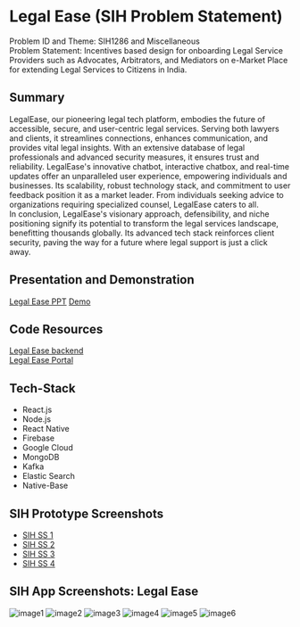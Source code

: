 # Legal Ease (SIH Problem Statement)

Problem ID and Theme: SIH1286 and Miscellaneous \
Problem Statement: Incentives based design for onboarding Legal Service Providers such as Advocates, Arbitrators, and Mediators on e-Market Place for extending Legal Services to Citizens in India.

## Summary
LegalEase, our pioneering legal tech platform, embodies the future of accessible, secure, and user-centric legal services. Serving both lawyers and clients, it streamlines connections, enhances communication, and provides vital legal insights. With an extensive database of legal professionals and advanced security measures, it ensures trust and reliability.
LegalEase's innovative chatbot, interactive chatbox, and real-time updates offer an unparalleled user experience, empowering individuals and businesses. Its scalability, robust technology stack, and commitment to user feedback position it as a market leader. From individuals seeking advice to organizations requiring specialized counsel, LegalEase caters to all.\
In conclusion, LegalEase's visionary approach, defensibility, and niche positioning signify its potential to transform the legal services landscape, benefitting thousands globally. Its advanced tech stack reinforces client security, paving the way for a future where legal support is just a click away.

## Presentation and Demonstration
[Legal Ease PPT](https://drive.google.com/file/d/1AUda2efRmrk-GEpUSZ_0nmG7TncdezGi/view?usp=sharing)
[Demo](https://drive.google.com/drive/folders/1xn_okfz-xcBPgyWzkmaErj-l7GAu12Lv?usp=sharing)

## Code Resources
[Legal Ease backend](https://github.com/PranavChauhan22/legal-ease-backend) \
[Legal Ease Portal](https://github.com/PranavChauhan22/legal-ease)

## Tech-Stack

- React.js
- Node.js
- React Native
- Firebase
- Google Cloud
- MongoDB
- Kafka
- Elastic Search
- Native-Base

## SIH Prototype Screenshots
- [SIH SS 1](https://i.ibb.co/grwBT9J/Whats-App-Image-2023-09-15-at-10-38-01-AM.jpg")
- [SIH SS 2](https://i.ibb.co/3Nk8Dt3/Whats-App-Image-2023-09-15-at-10-37-01-AM.jpg)
- [SIH SS 3](https://i.ibb.co/Yfjr9r7/Whats-App-Image-2023-09-15-at-10-37-01-AM-2.jpg")
- [SIH SS 4](https://i.ibb.co/9NVGS91/Whats-App-Image-2023-09-15-at-10-37-01-AM-1.jpg)

## SIH App Screenshots: Legal Ease
![image1](https://i.ibb.co/hKpn6Cr/13-Pro-1.png)
![image2](https://i.ibb.co/jfH85F1/13-Pro-3.png)
![image3](https://i.ibb.co/dgctyHW/13-Pro-10.png)
![image4](https://i.ibb.co/FsKWDyz/13-Pro-19.png)
![image5](https://i.ibb.co/KhmYSvY/13-Pro-22.png)
![image6](https://i.ibb.co/bdXP7xB/13-Pro-18.png)
